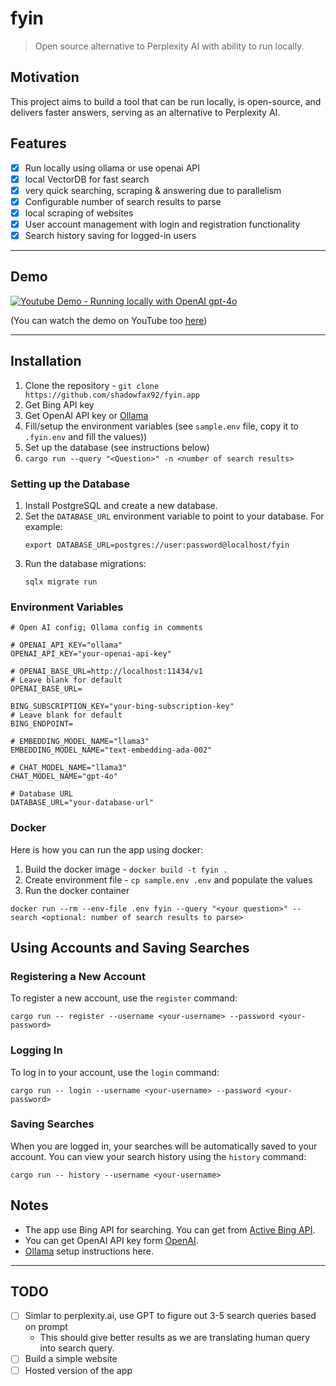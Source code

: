 # fyin
> Open source alternative to Perplexity AI with ability to run locally. 

## Motivation
This project aims to build a tool that can be run locally, is open-source, and delivers faster answers, serving as an alternative to Perplexity AI.

## Features
- [x] Run locally using ollama or use openai API
- [x] local VectorDB for fast search
- [x] very quick searching, scraping & answering due to parallelism 
- [x] Configurable number of search results to parse
- [x] local scraping of websites
- [x] User account management with login and registration functionality
- [x] Search history saving for logged-in users

---

## Demo

[![Youtube Demo - Running locally with OpenAI gpt-4o](https://github.com/shadowfax92/fyin-website/blob/78f9785d4905151ac1faafc6ab4bc15076bbdcf0/public/demo.gif)](https://www.youtube.com/watch?v=9tVGcPokgdo)

(You can watch the demo on YouTube too [here](https://www.youtube.com/watch?v=9tVGcPokgdo))

---

## Installation

1. Clone the repository - `git clone https://github.com/shadowfax92/fyin.app`
2. Get Bing API key
3. Get OpenAI API key or [Ollama](https://ollama.com/)
4. Fill/setup the environment variables (see `sample.env` file, copy it to `.fyin.env` and fill the values))
5. Set up the database (see instructions below)
6. `cargo run --query "<Question>" -n <number of search results>`

### Setting up the Database

1. Install PostgreSQL and create a new database.
2. Set the `DATABASE_URL` environment variable to point to your database. For example:
   ```
   export DATABASE_URL=postgres://user:password@localhost/fyin
   ```
3. Run the database migrations:
   ```
   sqlx migrate run
   ```

### Environment Variables
```
# Open AI config; Ollama config in comments

# OPENAI_API_KEY="ollama"
OPENAI_API_KEY="your-openai-api-key"

# OPENAI_BASE_URL=http://localhost:11434/v1
# Leave blank for default
OPENAI_BASE_URL=

BING_SUBSCRIPTION_KEY="your-bing-subscription-key"
# Leave blank for default
BING_ENDPOINT=

# EMBEDDING_MODEL_NAME="llama3"
EMBEDDING_MODEL_NAME="text-embedding-ada-002"

# CHAT_MODEL_NAME="llama3"
CHAT_MODEL_NAME="gpt-4o"

# Database URL
DATABASE_URL="your-database-url"
```

### Docker
Here is how you can run the app using docker:
1. Build the docker image - `docker build -t fyin .`
2. Create environment file - `cp sample.env .env` and populate the values
3. Run the docker container 

`docker run --rm --env-file .env fyin --query "<your question>" --search <optional: number of search results to parse>`

## Using Accounts and Saving Searches

### Registering a New Account
To register a new account, use the `register` command:
```
cargo run -- register --username <your-username> --password <your-password>
```

### Logging In
To log in to your account, use the `login` command:
```
cargo run -- login --username <your-username> --password <your-password>
```

### Saving Searches
When you are logged in, your searches will be automatically saved to your account. You can view your search history using the `history` command:
```
cargo run -- history --username <your-username>
```

## Notes
- The app use Bing API for searching. You can get from [Active Bing API](https://www.microsoft.com/en-us/bing/apis/bing-web-search-api).
- You can get OpenAI API key form [OpenAI](https://openai.com/api/).
- [Ollama](https://www.ollama.com/) setup instructions here.

---

## TODO
- [ ] Simlar to perplexity.ai, use GPT to figure out 3-5 search queries based on prompt
  - This should give better results as we are translating human query into search query.
- [ ] Build a simple website
- [ ] Hosted version of the app
